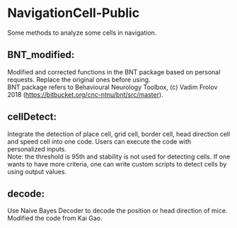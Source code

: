 # NavigationCell-Public
Some methods to analyze some cells in navigation.

## BNT_modified:
Modified and corrected functions in the BNT package based on personal requests. Replace the original ones before using.  
BNT package refers to Behavioural Neurology Toolbox, (c) Vadim Frolov 2018 (https://bitbucket.org/cnc-ntnu/bnt/src/master).

## cellDetect:
Integrate the detection of place cell, grid cell, border cell, head direction cell and speed cell into one code. Users can execute the code with personalized inputs.  
Note: the threshold is 95th and stability is not used for detecting cells. If one wants to have more criteria, one can write custom scripts to detect cells by using output values.

## decode:
Use Naive Bayes Decoder to decode the position or head direction of mice. Modified the code from Kai Gao.
